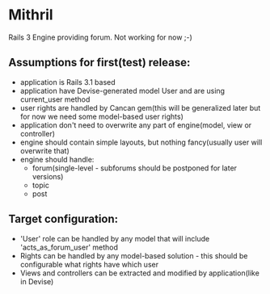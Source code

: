 # Mithril

Rails 3 Engine providing forum. Not working for now ;-)

## Assumptions for first(test) release:

- application is Rails 3.1 based
- application have Devise-generated model User and are using current_user method
- user rights are handled by Cancan gem(this will be generalized later but for now we need some model-based user rights)
- application don't need to overwrite any part of engine(model, view or controller)
- engine should contain simple layouts, but nothing fancy(usually user will overwrite that)
- engine should handle:
  - forum(single-level - subforums should be postponed for later versions)
  - topic
  - post

## Target configuration:

- 'User' role can be handled by any model that will include 'acts\_as\_forum\_user' method
- Rights can be handled by any model-based solution - this should be configurable what rights have which user
- Views and controllers can be extracted and modified by application(like in Devise)
